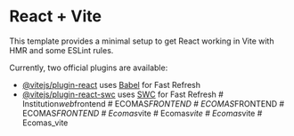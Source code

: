 # React + Vite

This template provides a minimal setup to get React working in Vite with HMR and some ESLint rules.

Currently, two official plugins are available:

- [@vitejs/plugin-react](https://github.com/vitejs/vite-plugin-react/blob/main/packages/plugin-react/README.md) uses [Babel](https://babeljs.io/) for Fast Refresh
- [@vitejs/plugin-react-swc](https://github.com/vitejs/vite-plugin-react-swc) uses [SWC](https://swc.rs/) for Fast Refresh
#   I n s t i t u t i o n _ w e b _ f r o n t e n d  
 #   E C O M A S _ F R O N T E N D  
 #   E C O M A S _ F R O N T E N D  
 #   E C O M A S _ F R O N T E N D  
 #   E c o m a s _ v i t e  
 #   E c o m a s _ v i t e  
 #   E c o m a s _ v i t e  
 #   E c o m a s _ v i t e  
 